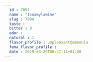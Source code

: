 ```yaml
---
  id : 7894
  name : "Isoamylamine"
  slug : 7894
  taste : 
  bitter : 0
  odor : 
  natural : 1
  flavor_profile : unpleasant@ammonia
  fema_flavor_profile : 
  date : 2019-03-26T08:47:11+01:00
---
```




